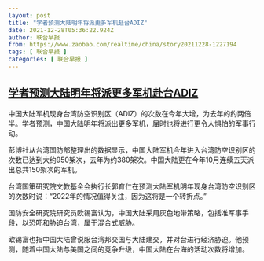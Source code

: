 ```yaml
---
layout: post
title: "学者预测大陆明年将派更多军机赴台ADIZ"
date: 2021-12-28T05:36:22.924Z
author: 联合早报
from: https://www.zaobao.com/realtime/china/story20211228-1227194
tags: [ 联合早报 ]
categories: [ 联合早报 ]
---
```

<!--1640691900000-->
[学者预测大陆明年将派更多军机赴台ADIZ](https://www.zaobao.com/realtime/china/story20211228-1227194)
------

<div>
<p>中国大陆军机现身台湾防空识别区（ADIZ）的次数在今年大增，为去年的约两倍半。学者预测，中国大陆明年将派出更多军机，届时也将进行更令人惧怕的军事行动。</p><p>彭博社从台湾国防部整理出的数据显示，中国大陆军机今年进入台湾防空识别区的次数已达到大约950架次，去年为约380架次。中国大陆更在今年10月连续五天派出总共150架次的军机。</p><p>台湾国策研究院文教基金会执行长郭育仁在预测大陆军机明年现身台湾防空识别区的次数时说：“2022年的情况值得关注，因为这将是一个转折点。”</p><section id="imu"><div id="dfp-ad-imu1">        </div></section><p>国防安全研究院研究员欧锡富认为，中国大陆采用灰色地带策略，包括准军事手段，以恐吓和胁迫台湾，属于混合式威胁。</p><p>欧锡富也指中国大陆曾说服台湾邦交国与大陆建交，并对台进行经济胁迫。他预测，随着中国大陆与美国之间的竞争升级，中国大陆在台海的活动次数将增加。</p>      <div class="cx_paywall_placeholder" id="sph_cdp_40"></div>
</div>

